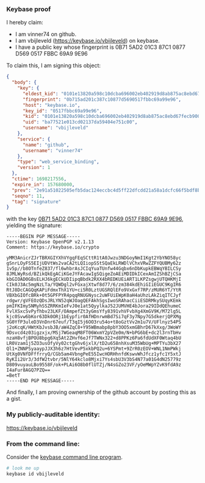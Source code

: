 ### Keybase proof

I hereby claim:

  * I am vinner74 on github.
  * I am vbijleveld (https://keybase.io/vbijleveld) on keybase.
  * I have a public key whose fingerprint is 0B71 5AD2 01C3 87C1 0877  D569 0517 FBBC 69A9 9E96

To claim this, I am signing this object:

```json
{
  "body": {
    "key": {
      "eldest_kid": "0101e13820a598c10dcba696002eb402919d8ab875ac8ebd67fecb9003ee4aec93270a",
      "fingerprint": "0b715ad201c387c10877d5690517fbbc69a99e96",
      "host": "keybase.io",
      "key_id": "0517fbbc69a99e96",
      "kid": "0101e13820a598c10dcba696002eb402919d8ab875ac8ebd67fecb9003ee4aec93270a",
      "uid": "ba77521e013cd02137da59404e751c00",
      "username": "vbijleveld"
    },
    "service": {
      "name": "github",
      "username": "vinner74"
    },
    "type": "web_service_binding",
    "version": 1
  },
  "ctime": 1698217556,
  "expire_in": 157680000,
  "prev": "2e91a51022505efb5dac124eccbc4d5ff22dfcdd21a58a1dcfc66f5bdf8bde61",
  "seqno": 11,
  "tag": "signature"
}
```

with the key [0B71 5AD2 01C3 87C1 0877  D569 0517 FBBC 69A9 9E96](https://keybase.io/vbijleveld), yielding the signature:

```
-----BEGIN PGP MESSAGE-----
Version: Keybase OpenPGP v2.1.13
Comment: https://keybase.io/crypto

yMM3AnicrZJrTBRXGIYXhVYgqFEqSCttR1tA0Jwzu3NDGoyNmI1Kgt2YbYNO58yc
gSnrLOyFS5EIjUDVtWs2vaCA2tLQIiopSStSQaEkLRWDlVChxVRwZZFYQUBMy62z
1v5p//b8OTnfeZ837/fl6whbrAsJCIqYuaTUnfw44Gqbx6nDbKupkEBWqYBILCSy
8JMLWyRsd/BZikQkEgACiKGeJYFAcawIgSQigeZoAEiMDIDkICexAmIZShBZjCSa
kbGIOAD0GBsELHJ6kgECkUDIipqBbdk2RXX4bREDKUEiART1LKPZsgwjUTQHKMjI
CIk0J3Ac5mgNzLTa/YQWDgl2vFGxajXtwf8d77/6/zm384kdEhiGIiEGUC9KgIR6
RtJ8DcCAGQqKAPiFdmxThX1YU+ci5R0LztUGSRQlEFo9VxGxf7RP/zMUR6YT/YtR
VBXbGIOfcBRk+0t5GPFPYR4pqqRNUGNysc2uWFUiEWpK0aH4aUhzLAkZiqITCJyf
rdgwr/gVFEOzQDsJRLYN52qWJOagQEFAkhSgsIwoSRAhacCiiESDRMkySUqyKEmk
pmIFKImySNMyhSSZRRKmIeFvJ0e1at5QyylkaJ52JUMVHE4bJora29IDdQEhumeC
FvlXSxcSvPyfhbv23LKF/OAmpefZt3yGmsYfy8391vhVFvbXg4XmGV9K/M72lg5L
kjc0Svw6bKor63Dk0ORj1bEypfir0AfHDnrwmBd7Si7qF3y7Npy7G5dkerjQPXMg
SG0YfP3uleD3VnDnr67euf/T3qI5j6OO3ru54o+t8oGztVv2m1u7V/UFlnyz54PS
j2oKcqK/HWtKbJvsbJB/aW4ZqC8+Y95WBmabp8pbY3OO5xmGBhrD67kXxg/3WoWY
9Dsvcd4z03igzxjx/MSj7WGeaqM8FT06WxmY2pVZe0m/N+bPG6bE+dc2l3rnTbHv
nzaH8vfjBPOU8bpg6Xq5At2ZHvf6eJf7TWNx322+d8PPKz6Pa6fdUdXF0Wtaq4bU
LR0Vzam1j5ZO3usOfyVy02ctgGhv6jxlX/tD2u658nhXsuM35WbUg+MPTYu3bX27
Ql1+ZNNPSyaaypJJX3h6z7HtVevP5xkbPQ2u+6YSPmt+9ZrR0zEOV+WNL1NmPWkj
UtXg0VNfDFffrryQ/CGb5am4VbngPeE55IwcHORHhnfdKswvWhJfcz1yfc1Y5xtJ
RyKIi2Ur3/3dfW2tvbr/5NlY64kclo8Mjxi7Ys4sbU3V3bS4N77a01G4dN25779z
D809vuyauLBo9558F/ok+PLAi6O8b0flUTZj/N4sGZo23VF/yOeMWpYZvK9fdA9z
I4aFur8AGQ7PZQ==
=BetT
-----END PGP MESSAGE-----

```

And finally, I am proving ownership of the github account by posting this as a gist.

### My publicly-auditable identity:

https://keybase.io/vbijleveld

### From the command line:

Consider the [keybase command line program](https://keybase.io/download).

```bash
# look me up
keybase id vbijleveld
```
